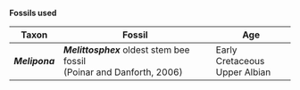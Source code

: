 __Fossils used__

Taxon | Fossil | Age 
------|--------|----
<b>_Melipona_</b> | <b>_Melittosphex_</b> oldest stem bee fossil</br>(Poinar and Danforth, 2006) | Early Cretaceous</br>Upper Albian
